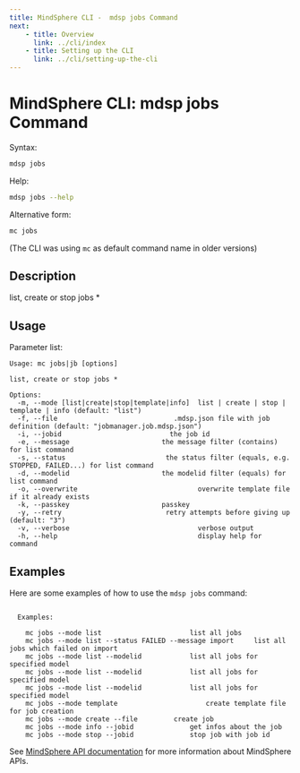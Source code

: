 ```yaml
---
title: MindSphere CLI -  mdsp jobs Command
next:
    - title: Overview
      link: ../cli/index
    - title: Setting up the CLI
      link: ../cli/setting-up-the-cli
---
```


# MindSphere CLI: mdsp jobs Command

Syntax:

```bash
mdsp jobs
```

Help:

```bash
mdsp jobs --help
```

Alternative form:

```bash
mc jobs
```

(The CLI was using `mc` as default command name in older versions)

## Description

list, create or stop jobs *

## Usage

Parameter list:

```text
Usage: mc jobs|jb [options]

list, create or stop jobs *

Options:
  -m, --mode [list|create|stop|template|info]  list | create | stop | template | info (default: "list")
  -f, --file                             .mdsp.json file with job definition (default: "jobmanager.job.mdsp.json")
  -i, --jobid                           the job id
  -e, --message                       the message filter (contains) for list command
  -s, --status                         the status filter (equals, e.g. STOPPED, FAILED...) for list command
  -d, --modelid                       the modelid filter (equals) for list command
  -o, --overwrite                              overwrite template file if it already exists
  -k, --passkey                       passkey
  -y, --retry                          retry attempts before giving up (default: "3")
  -v, --verbose                                verbose output
  -h, --help                                   display help for command

```

## Examples

Here are some examples of how to use the `mdsp jobs` command:

```text

  Examples:

    mc jobs --mode list 					 list all jobs
    mc jobs --mode list --status FAILED --message import 	 list all jobs which failed on import
    mc jobs --mode list --modelid  			 list all jobs for specified model
    mc jobs --mode list --modelid  			 list all jobs for specified model
    mc jobs --mode list --modelid  			 list all jobs for specified model
    mc jobs --mode template 					 create template file for job creation
    mc jobs --mode create --file  		 create job
    mc jobs --mode info --jobid  			 get infos about the job
    mc jobs --mode stop --jobid  			 stop job with job id

```

See [MindSphere API documentation](https://documentation.mindsphere.io/MindSphere/apis/index.html) for more information about MindSphere APIs.